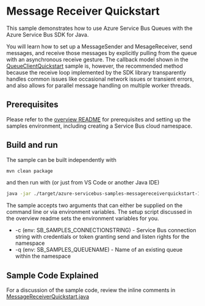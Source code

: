 # Message Receiver Quickstart

This sample demonstrates how to use Azure Service Bus Queues with the Azure Service Bus SDK for Java.

You will learn how to set up a MessageSender and MesageReceiver, send messages, and receive those messages by explicitly pulling 
from the queue with an asynchronous receive gesture. The callback model shown in the [QueueClientQuickstart](../QueueClientQuickstart) 
sample is, however, the recommended method because the receive loop implemented by the SDK library 
transparently handles common issues like occasional network issues or transient errors, and also allows 
for parallel message handling on multiple worker threads. 

## Prerequisites

Please refer to the [overview README](../../readme.md) for prerequisites and setting up the samples 
environment, including creating a Service Bus cloud namespace. 

## Build and run

The sample can be built independently with 

```bash
mvn clean package 
```

and then run with (or just from VS Code or another Java IDE)

```bash
java -jar ./target/azure-servicebus-samples-messagereceiverquickstart-1.0.0-jar-with-dependencies.jar
```

The sample accepts two arguments that can either be supplied on the command line or via environment
variables. The setup script discussed in the overview readme sets the environment variables for you.

* -c (env: SB_SAMPLES_CONNECTIONSTRING) - Service Bus connection string with credentials or 
                                          token granting send and listen rights for the namespace
* -q (env: SB_SAMPLES_QUEUENAME) - Name of an existing queue within the namespace

## Sample Code Explained

For a discussion of the sample code, review the inline comments in [MessageReceiverQuickstart.java](./src/main/java/com/microsoft/azure/servicebus/samples/messagereceiverquickstart/MessageReceiverQuickstart.java)

